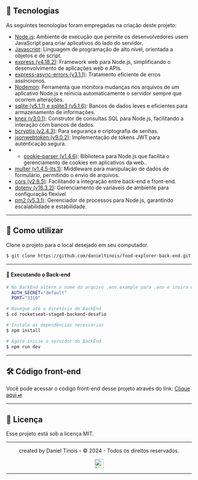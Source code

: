 ## 📄 Tecnologias

As seguintes tecnologias foram empregadas na criação deste projeto:

- [Node.js](https://nodejs.org/en/): Ambiente de execução que permite os desenvolvedores usem JavaScript para criar aplicativos do lado do servidor.
- [Javascript](https://developer.mozilla.org/pt-BR/docs/Web/JavaScript): Linguagem de programação de alto nível, orientada a objetos e de script.
- [express (v4.18.2)](https://expressjs.com): Framework web para Node.js, simplificando o desenvolvimento de aplicações web e APIs.
- [express-async-errors (v3.1.1)](https://www.npmjs.com/package/express-async-errors): Tratamento eficiente de erros assíncronos.
- [Nodemon](https://nodemon.io/): Ferramenta que monitora mudanças nos arquivos de um aplicativo Node.js e reinicia automaticamente o servidor sempre que ocorrem alterações.
- [sqlite (v5.1.1) e sqlite3 (v5.1.6)](https://www.sqlite.org/index.html): Bancos de dados leves e eficientes para armazenamento de informações.
- [knex (v3.0.1)](https://knexjs.org/): Construtor de consultas SQL para Node.js, facilitando a interação com bancos de dados.
- [bcryptjs (v2.4.3)](https://www.npmjs.com/package/bcryptjs): Para segurança e criptografia de senhas.
- [jsonwebtoken (v9.0.2)](https://www.npmjs.com/package/jsonwebtoken): Implementação de tokens JWT para autenticação segura.
- - [cookie-parser (v1.4.6)](https://expressjs.com/en/resources/middleware/cookie-parser.html): Biblioteca para Node.js que facilita o gerenciamento de cookies em aplicativos da web..
- [multer (v1.4.5-lts.1)](https://www.npmjs.com/package/multer): Middleware para manipulação de dados de formulário, permitindo o envio de arquivos.
- [cors (v2.8.5)](https://www.npmjs.com/package/cors): Facilitando a integração entre back-end e front-end.
- [dotenv (v16.3.2)](https://www.npmjs.com/package/dotenv): Gerenciamento de variáveis de ambiente para configuração flexível
- [pm2 (v5.3.1)](https://pm2.keymetrics.io/): Gerenciador de processos para Node.js, garantindo escalabilidade e estabilidade.

---

## 🚀 Como utilizar

Clone o projeto para o local desejado em seu computador.

```bash
$ git clone https://github.com/danieltinois/food-explorer-back-end.git
```

---

#### 🚧 Executando o Back-end

```bash
# No BackEnd altere o nome do arquivo .env.example para .env e insira uma porta e um secret no arquivo vazio, como no exemplo abaixo
  AUTH_SECRET="default"
  PORT="3310"

# Navegue até o diretório do BackEnd
$ cd rocketseat-stage8-backend-desafio

# Instale as dependências necessárias
$ npm install

# Agora inicie o servidor do BackEnd
$ npm run dev
```

---

## 🛠️ Código front-end

<p>Você pode acessar o código front-end desse projeto através do link: 
<a href= "https://github.com/danieltinois/food-explorer-front-end" target="_blank"> Clique aqui ⏯ </a>
</p>

---

## 🪪 Licença

Esse projeto está sob a licença MIT.

---

<p align="center"> created by Daniel Tinois  - © 2024 - Todos os direitos reservados.<p align="center">
 <a href="https://www.linkedin.com/in/daniel-tinois-7338a2244/" target="_blank"><img src="https://static.licdn.com/sc/h/5bukxbhy9xsil5mb7c2wulfbx" height="25" width="25" alt="Linked" />
</p></p>

---
